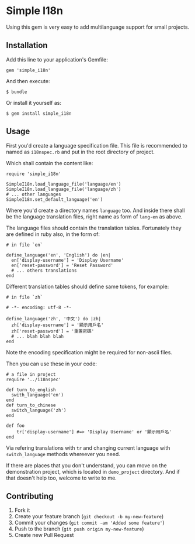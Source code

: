 # Simple I18n

Using this gem is very easy to add multilanguage support for small projects.

## Installation

Add this line to your application's Gemfile:

    gem 'simple_i18n'

And then execute:

    $ bundle

Or install it yourself as:

    $ gem install simple_i18n

## Usage

First you'd create a language specification file. This file is recommended to
named as `i18nspec.rb` and put in the root directory of project.

Which shall contain the content like:

	require 'simple_i18n'
	
	SimpleI18n.load_language_file('language/en')
	SimpleI18n.load_language_file('language/zh')
	# ... other languages
	SimpleI18n.set_default_language('en')


Where you'd create a directory names `language` too. And inside there shall be
the language translation files, right name as form of `lang-en` as above.

The language files should contain the translation tables. Fortunately they are
defined in ruby also, in the form of:

	# in file `en`
	
	define_language('en', 'English') do |en|
	  en['display-username'] = 'Display Username'
	  en['reset-password'] = 'Reset Password'
	  # ... others translations
	end

Different translation tables should define same tokens, for example:

	# in file `zh`
	
	# -*- encoding: utf-8 -*-
	
	define_language('zh', '中文') do |zh|
	  zh['display-username'] = '顯示用戶名'
	  zh['reset-password'] = '重置密碼'
	  # ... blah blah blah
	end

Note the encoding specification might be required for non-ascii files.

Then you can use these in your code:

	# a file in project
	require '../i18nspec'
	
	def turn_to_english
	  swith_language('en')
	end
	def turn_to_chinese
	  switch_language('zh')
	end
	
	def foo
		tr['display-username'] #=> 'Display Username' or '顯示用戶名'
	end

Via refering translations with `tr` and changing current language with
`switch_language` methods whereever you need.


If there are places that you don't understand, you can move on the 
demonstration project, which is located in `demo_project` directory.
And if that doesn't help too, welcome to write to me.

## Contributing

1. Fork it
2. Create your feature branch (`git checkout -b my-new-feature`)
3. Commit your changes (`git commit -am 'Added some feature'`)
4. Push to the branch (`git push origin my-new-feature`)
5. Create new Pull Request
